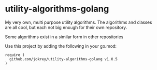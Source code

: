 # utility-algorithms-golang

My very own, multi purpose utility algorithms.
The algorithms and classes are all cool, but each not big enough for their own repository.

Some algorithms exist in a similar form in other repositories

Use this project by adding the following in your go.mod:

```
require (
  github.com/jokrey/utility-algorithms-golang v1.0.5
)
```